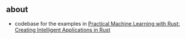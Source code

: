 ## about 

- codebase for the examples in [Practical Machine Learning with Rust: Creating Intelligent Applications in Rust](https://github.com/Apress/practical-machine-learning-w-rust)

